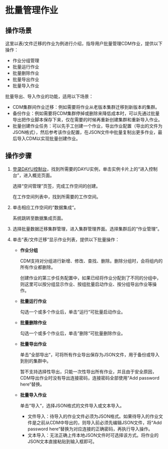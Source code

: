 # 批量管理作业<a name="dayu_01_0085"></a>

## 操作场景<a name="zh-cn_topic_0108275436_s8a5e976c7db244cf9d43646190a8835e"></a>

这里以表/文件迁移的作业为例进行介绍，指导用户批量管理CDM作业，提供以下操作：

-   作业分组管理
-   批量运行作业
-   批量删除作业
-   批量导出作业
-   批量导入作业

批量导出、导入作业的功能，适用以下场景：

-   CDM集群间作业迁移：例如需要将作业从老版本集群迁移到新版本的集群。
-   备份作业：例如需要将CDM集群停掉或删除来降低成本时，可以先通过批量导出把作业脚本保存下来，仅在需要的时候再重新创建集群和重新导入作业。
-   批量创建作业任务：可以先手工创建一个作业，导出作业配置（导出的文件为JSON格式），然后参考该作业配置，在JSON文件中批量复制出更多作业，最后导入CDM以实现批量创建作业。

## 操作步骤<a name="zh-cn_topic_0108275436_s52a7f1d85984447994754553e7226366"></a>

1.  [登录DAYU控制台](https://console.huaweicloud.com/dayu/)，找到所需要的DAYU实例，单击实例卡片上的“进入控制台”，进入概览页面。

    选择“空间管理”页签，完成工作空间的创建。

    在工作空间列表中，找到所需要的工作空间。



1.  单击相应工作空间的“数据集成“。

    系统跳转至数据集成页面。


1.  选择批量数据迁移集群管理，进入集群管理界面。选择集群后的“作业管理“。
2.  单击“表/文件迁移“显示作业列表，提供以下批量操作：
    -   **作业分组**

        CDM支持对分组进行新增、修改、查找、删除。删除分组时，会将组内的所有作业都删除。

        创建作业的第三步任务配置中，如果已经将作业分配到了不同的分组中，则这里可以按分组显示作业、按组批量启动作业、按分组导出作业等操作。

    -   **批量运行作业**

        勾选一个或多个作业后，单击“运行“可批量启动作业。

    -   **批量删除作业**

        勾选一个或多个作业后，单击“删除“可批量删除作业。

    -   **批量导出作业**

        单击“全部导出“，可将所有作业导出保存为JSON文件，用于备份或导入到别的集群中。

        暂不支持选择性导出，只能一次性导出所有作业，并且由于安全原因，CDM导出作业时没有导出连接密码，连接密码全部使用“Add password here“替换。

    -   **批量导入作业**

        单击“导入“，选择JSON格式的文件导入或文本导入。

        -   文件导入：待导入的作业文件必须为JSON格式。如果待导入的作业文件是之前从CDM中导出的，则导入前必须先编辑JSON文件，将“Add password here“替换为对应连接的正确密码，再执行导入操作。
        -   文本导入：无法正确上传本地JSON文件时可选择该方式。将作业的JSON文本直接粘贴到输入框即可。



